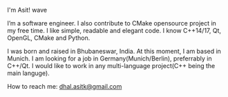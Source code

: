 I'm Asit! wave

I’m a software engineer. I also contribute to CMake opensource project in my free time.
I like simple, readable and elegant code.
I know C++14/17, Qt, OpenGL, CMake and Python. 

I was born and raised in Bhubaneswar, India. At this moment, I am based in Munich.
I am looking for a job in Germany(Munich/Berlin), preferrably in C++/Qt. I would like to work in any multi-language project(C++ being the main languge). 

How to reach me: dhal.asitk@gmail.com
